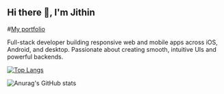 ## Hi there 👋, I'm Jithin

#<a href="https://jithinreji.vercel.app/">My portfolio</a>

Full-stack developer building responsive web and mobile apps across iOS, Android, and desktop. Passionate about creating smooth, intuitive UIs and powerful backends.


<!--
**Jithin-caz/Jithin-caz** is a ✨ _special_ ✨ repository because its `README.md` (this file) appears on your GitHub profile.

Here are some ideas to get you started:

- 🔭 I’m currently working on ...
- 🌱 I’m currently learning ...
- 👯 I’m looking to collaborate on ...
- 🤔 I’m looking for help with ...
- 💬 Ask me about ...
- 📫 How to reach me: ...
- 😄 Pronouns: ...
- ⚡ Fun fact: ...
-->

[![Top Langs](https://github-readme-stats.vercel.app/api/top-langs/?username=Jithin-caz)](https://github.com/anuraghazra/github-readme-stats)

![Anurag's GitHub stats](https://github-readme-stats.vercel.app/api?username=Jithin-caz&show_icons=true&theme=transparent)

<!--
[![Harlok's WakaTime stats](https://github-readme-stats.vercel.app/api/wakatime?username=Jithin_caz)](https://github.com/anuraghazra/github-readme-stats)
-->

